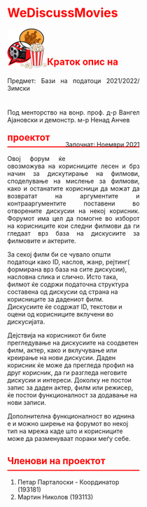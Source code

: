 
<h1 style="color: red">WeDiscussMovies</h1>
<div style="float: left; width: 60%;">

<img src="/img/logo.png" style="display: block; float:left; height: auto; width: 30%;" align="right">
<h4 style="display: block; font-weight: normal; text-align: justify; float: right">Предмет: Бази на податоци 2021/2022/Зимски</h2>
<h4 style="display: block; font-weight: normal; text-align: justify; float: right">Под менторство на вонр. проф. д-р Вангел Ајановски и демонстр. м-р Ненад Анчев</h4>
<h4 style="display: block; font-weight: normal; text-align: justify; float: right">Започнат: Ноември 2021</h4><br><br>
<h2 style="padding-bottom: 8px; border-bottom: 2px solid red; color: red">Краток опис на проектот</h2>
<p style="text-align: justify">
Овој форум ќе овозможува на корисниците лесен и брз начин за дискутирање на филмови, споделување на мислење за филмови, како и останатите корисници да можат да возвратат на аргументите и контрааргументите поставени во отворените дискусии на некој корисник. Форумот има цел да помогне во изборот на корисниците кои следни филмови да ги гледаат врз база на дискусиите за филмовите и актерите.

За секој филм би се чувало општи податоци како ID, наслов, жанр, рејтинг( формирана врз база на сите дискусии), насловна слика и слично. Исто така, филмот ќе содржи податочна структура составена од дискусии од страна на корисниците за дадениот филм. Дискусиите ќе содржат ID, текстови и оцени од корисниците вклучени во дискусијата.

Дејствија на корисникот би биле прегледување на дискусиите на соодветен филм, актер, како и вклучување или креирање на нови дискусии. Даден корисник ќе може да прегледа профил на друг корисник, да ги разгледа неговите дискусии и интереси. Доколку не постои запис за даден актер, филм или режисер, ќе постои функционалност за додавање на нови записи.

Дополнителна функционалност во иднина е и можно ширење на форумот во некој тип на мрежа каде што и корисниците може да разменуваат пораки меѓу себе.
</p>

<h2 style="padding-bottom: 8px; border-bottom: 2px solid red; color: red">Членови на проектот</h2>
<ol>
	<li>Петар Парталоски - Координатор (193181)</li>
	<li>Мартин Николов (193113)</li>
</ol>